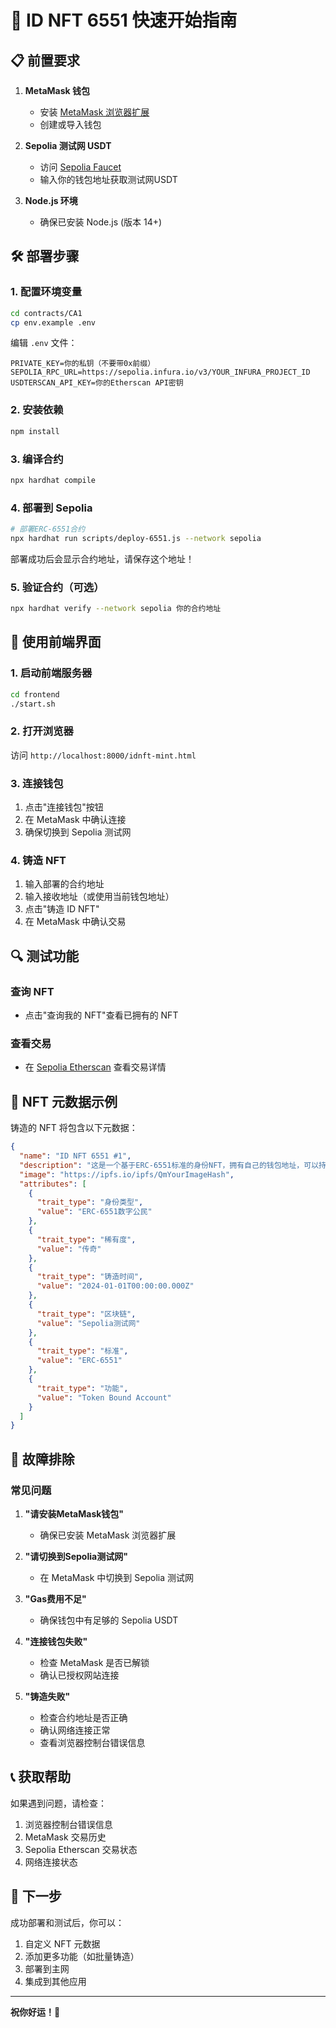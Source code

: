 # 🚀 ID NFT 6551 快速开始指南

## 📋 前置要求

1. **MetaMask 钱包**
   - 安装 [MetaMask 浏览器扩展](https://metamask.io/)
   - 创建或导入钱包

2. **Sepolia 测试网 USDT**
   - 访问 [Sepolia Faucet](https://sepoliafaucet.com/)
   - 输入你的钱包地址获取测试网USDT

3. **Node.js 环境**
   - 确保已安装 Node.js (版本 14+)

## 🛠️ 部署步骤

### 1. 配置环境变量

```bash
cd contracts/CA1
cp env.example .env
```

编辑 `.env` 文件：
```env
PRIVATE_KEY=你的私钥（不要带0x前缀）
SEPOLIA_RPC_URL=https://sepolia.infura.io/v3/YOUR_INFURA_PROJECT_ID
USDTERSCAN_API_KEY=你的Etherscan API密钥
```

### 2. 安装依赖

```bash
npm install
```

### 3. 编译合约

```bash
npx hardhat compile
```

### 4. 部署到 Sepolia

```bash
# 部署ERC-6551合约
npx hardhat run scripts/deploy-6551.js --network sepolia
```

部署成功后会显示合约地址，请保存这个地址！

### 5. 验证合约（可选）

```bash
npx hardhat verify --network sepolia 你的合约地址
```

## 🎨 使用前端界面

### 1. 启动前端服务器

```bash
cd frontend
./start.sh
```

### 2. 打开浏览器

访问 `http://localhost:8000/idnft-mint.html`

### 3. 连接钱包

1. 点击"连接钱包"按钮
2. 在 MetaMask 中确认连接
3. 确保切换到 Sepolia 测试网

### 4. 铸造 NFT

1. 输入部署的合约地址
2. 输入接收地址（或使用当前钱包地址）
3. 点击"铸造 ID NFT"
4. 在 MetaMask 中确认交易

## 🔍 测试功能

### 查询 NFT
- 点击"查询我的 NFT"查看已拥有的 NFT

### 查看交易
- 在 [Sepolia Etherscan](https://sepolia.etherscan.io/) 查看交易详情

## 📱 NFT 元数据示例

铸造的 NFT 将包含以下元数据：

```json
{
  "name": "ID NFT 6551 #1",
  "description": "这是一个基于ERC-6551标准的身份NFT，拥有自己的钱包地址，可以持有其他代币和NFT。",
  "image": "https://ipfs.io/ipfs/QmYourImageHash",
  "attributes": [
    {
      "trait_type": "身份类型",
      "value": "ERC-6551数字公民"
    },
    {
      "trait_type": "稀有度",
      "value": "传奇"
    },
    {
      "trait_type": "铸造时间",
      "value": "2024-01-01T00:00:00.000Z"
    },
    {
      "trait_type": "区块链",
      "value": "Sepolia测试网"
    },
    {
      "trait_type": "标准",
      "value": "ERC-6551"
    },
    {
      "trait_type": "功能",
      "value": "Token Bound Account"
    }
  ]
}
```

## 🐛 故障排除

### 常见问题

1. **"请安装MetaMask钱包"**
   - 确保已安装 MetaMask 浏览器扩展

2. **"请切换到Sepolia测试网"**
   - 在 MetaMask 中切换到 Sepolia 测试网

3. **"Gas费用不足"**
   - 确保钱包中有足够的 Sepolia USDT

4. **"连接钱包失败"**
   - 检查 MetaMask 是否已解锁
   - 确认已授权网站连接

5. **"铸造失败"**
   - 检查合约地址是否正确
   - 确认网络连接正常
   - 查看浏览器控制台错误信息

## 📞 获取帮助

如果遇到问题，请检查：

1. 浏览器控制台错误信息
2. MetaMask 交易历史
3. Sepolia Etherscan 交易状态
4. 网络连接状态

## 🎯 下一步

成功部署和测试后，你可以：

1. 自定义 NFT 元数据
2. 添加更多功能（如批量铸造）
3. 部署到主网
4. 集成到其他应用

---

**祝你好运！🎉** 